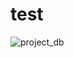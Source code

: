 # test

![project_db](https://user-images.githubusercontent.com/52363833/144433843-b0fd921e-81bf-4943-b54e-e3eddb9d3ecb.png)
